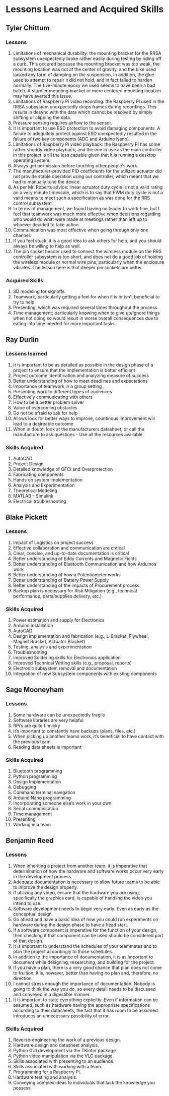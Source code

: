 # Lessons Learned and Acquired Skills

## Tyler Chittum
### Lessons
1. Limitations of mechanical durability: the mounting bracket for the RRSA subsystem unexpectedly broke rather easily during testing by riding off a curb. This occured because the mounting bracket was too weak, the mounting location was not at the center of gravity, and the bike used lacked any form of damping on the suspension. In addition, the glue used to attempt to repair it did not hold, and in fact failed to harden normally. The five-minute epoxy we used seems to have been a bad batch. A sturdier mounting bracket or more centered mounting location may have averted this issue.
2. Limitations of Raspberry Pi video recording: the Raspberry Pi used in the RRSA subsystem unexpectedly drops frames during recordings. This results in desync with the data which cannot be resolved by simply shifting or clipping the data.
3. Pressure sensing requires airflow to the sensor.
4. It is important to use ESD protection to avoid damaging components. A failure to adequitely protect against ESD unexpectedly resulted in the failure of two key components (ADC and Arduino Nano).
6. Limitations of Raspberry Pi video playback: the Raspberry Pi has some rather shoddy video playback, and the one in use as the main controller in this project is all the less capable given that it is running a desktop operating system.
7. Always get permission before touching other people's work.
8. The manufacturer-provided PID coefficients for the utilized actuator did not provide stable operation using our controller, which meant that we had to manually tune the device.
9. As per Mr. Roberts advice: linear actuator duty cycle is not a valid rating on a very minute timescale, which is to say that PWM duty cycle is not a valid means to meet such a specification as was done for the RRS control subsystem.
10. In terms of management, we found having no leader to work fine, but I feel that teamwork was much more effective when decisions regarding who would do what were made at meetings rather than left up to whoever decided to take action.
11. Communication was most effective when going through only one channel.
12. If you feel stuck, it is a good idea to ask others for help, and you should always be willing to help as well.
13. The pin socket header used to connect the wireless module on the RRS controller subsystem is too short, and does not do a good job of holding the wireless module or normal wire pins, particularly when the enclosure vibrates. The lesson here is that deeper pin sockets are better.
### Acquired Skills
1. 3D modeling for signoffs.
2. Teamwork, particularly getting a feel for when it is or isn't beneficial to try to help.
3. Presenting, which was required several times throughout the process.
4. Time management; particularly knowing when to give up/ignore things when not doing so would result in worse overall consequences due to eating into time needed for more important tasks.

## Ray Durlin
### Lessons learned
1. It is important to be as detailed as possible in the design phase of a project to ensure that the implementation is better efficient
2. Project outcome identification and analyzing measure of success
3. Better understanding of how to meet deadlines and expectations 
4. Importance of teamwork in a group setting
5. Presenting work to different types of audiences
6. Effectively communicating with others
7. How to be a better problem solver
8. Value of overcoming obstacles
9. Do not be afraid to ask for help
10. Allows look for better ways to improve, countinous improvement will lead to a desireable outcome
11. When in doubt, look at the manufacturers datasheet, or call the manufacture to ask questions - Use all the resources available

### Skills Acquired
1. AutoCAD 
2. Project Design
3. Detailed knowledge of GFCI and Overprotection
4. Fabricating components
5. Hands on system implementation
6. Analysis and Experimentation
7. Theoretical Modeling
8. MATLAB – Simulink
9. Electrical troubleshooting

## Blake Pickett
### Lessons
1. Impact of Logistics on project success
2. Effective collaboration and communication are critical
3. Clear, concise, and up-to-date documentation is critical
4. Better understanding of Eddy Currents and Magnetic Fields
5. Better understanding of Bluetooth Communication and how Arduinos work
6. Better understanding of how a Potentiometer works
7. Better understanding of Battery Power Supply
8. Better understanding of the impacts of Procurement process
9. Backup plan is necessary for Risk Mitigation (e.g., technical performance, parts/supplies delivery, etc.)

### Skills Acquired
1. Power estimation and supply for Electronics
2. Arduino installation
3. AutoCAD
4. Design implementation and fabrication (e.g., L-Bracket, Flywheel, Magnet Bracket, Actuator Bracket)
5. Testing, analysis and experimentation
6. Troubleshooting
7. Improved Soldering skills for Electronics application
8. Improved Technical Writing skills (e.g., proposal, reports)
9. Electronic subsystem removal and documentation 
10. Integration of new Subsystem components with existing components 

## Sage Mooneyham
### Lessons
1.	Some hardware can be unexpectedly fragile
2.	Software libraries are very helpful
3.	RPi’s are quite finnicky
4.	It’s important to constantly have backups (plans, files, etc.)
5.	When picking up another teams work, it’s beneficial to have contact with the previous team
6.	Reading data sheets is important

### Skills Acquired
1.	Bluetooth programming
2.	Python programming
3.	Design Implementation
4.	Debugging
5.	Command terminal navigation
6.	Arduino Nano programming
7.	Incorporating someone else’s work in your own
8.	Serial communication
9.	Time management
10.	Presenting
11.	Working in a team

## Benjamin Reed
### Lessons
1. When inheriting a project from another team, it is imperative that determination of how the hardware and software works occur very early in the development process. 
2. Adequate documentation is necessary to allow future teams to be able to improve the design properly. 
3. If utilizing any video, ensure that the hardware you are using, specifically the graphics card, is capable of handling the video you intend to use. 
4. Software development needs to begin very early. Even as early as the conceptual design. 
5. Go ahead and have a basic idea of how you could run experiments on hardware during the design phase to have a head start. 
6. If a software component is imperative for the function of your design, then checking if that component can be used should be considered part of that design. 
7. It is important to understand the schedules of your teammates and to plan the project accordingly to those schedules. 
8. In addition to the importance of documentation, it is as important to document while designing, researching, and building for the project. 
9. If you have a plan, there is a very good chance that plan does not come to fruition. It is, however, better than having no plan and, therefore, no direction. 
10. I cannot stress enough the importance of documentation. Nobody is going to think the way you do, so every detail needs to be discussed and conveyed in a digestible manner. 
11. It is important to state everything explicitly. Even if information can be assumed, such as hardware having the appropriate specifications according to their datasheets, the fact that it has room to be assumed introduces an unnecessary possibility of error. 

### Skills Acquired
1. Reverse-engineering the work of a previous design. 
2. Hardware design and datasheet analysis. 
3. Python GUI development via the TKinter package. 
4. Python video manipulation via the VLC package. 
5. Skills associated with presenting to an audience. 
6. Skills associated with working with a team. 
7. Programming for a Raspberry Pi. 
8. Hardware testing and analysis. 
9. Conveying complex ideas to individuals that lack the knowledge you possess. 
